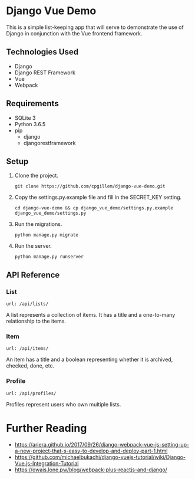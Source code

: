 # Django Vue Demo

This is a simple list-keeping app that will serve to demonstrate the use of Django in conjunction with the Vue frontend framework.

## Technologies Used

- Django
- Django REST Framework
- Vue
- Webpack

## Requirements

- SQLite 3
- Python 3.6.5
- pip
    - django
    - djangorestframework

## Setup

1. Clone the project.

   `git clone https://github.com/cpgillem/django-vue-demo.git`

1. Copy the settings.py.example file and fill in the SECRET_KEY setting.

   `cd django-vue-demo && cp django_vue_demo/settings.py.example django_vue_demo/settings.py`

1. Run the migrations.

   `python manage.py migrate`

1. Run the server.

   `python manage.py runserver`

## API Reference

### List
`url: /api/lists/`

A list represents a collection of items. It has a title and a one-to-many relationship to the items.

### Item
`url: /api/items/`

An item has a title and a boolean representing whether it is archived, checked, done, etc.

### Profile
`url: /api/profiles/`

Profiles represent users who own multiple lists.

# Further Reading

- https://ariera.github.io/2017/09/26/django-webpack-vue-js-setting-up-a-new-project-that-s-easy-to-develop-and-deploy-part-1.html
- https://github.com/michaelbukachi/django-vuejs-tutorial/wiki/Django-Vue.js-Integration-Tutorial
- https://owais.lone.pw/blog/webpack-plus-reactjs-and-django/